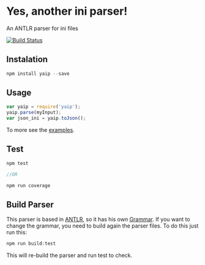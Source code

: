 
# Yes, another ini parser!

An ANTLR parser for ini files  

[![Build Status](https://travis-ci.org/afucher/yaip.svg?branch=master)](https://travis-ci.org/afucher/yaip)  

## Instalation
```js
npm install yaip --save
```

## Usage
```js
var yaip = require('yaip');
yaip.parse(myInput);
var json_ini = yaip.toJson();
```

To more see the [examples](examples).

## Test
```js
npm test

//OR

npm run coverage

```

## Build Parser
This parser is based in [ANTLR](http://www.antlr.org/), so it has his own [Grammar](parser/IniFileGrammar.g4). If you want to change the grammar, you need to build again the parser files.
To do this just run this:
```js
npm run build:test
```
This will re-build the parser and run test to check.
